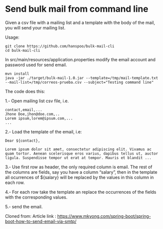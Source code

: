 # Send bulk mail from command line

Given a csv file with a mailing list and a template with the body of the mail, you will send your mailing list.

Usage:

```
git clone https://github.com/hanspoo/bulk-mail-cli
cd bulk-mail-cli
```

In src/main/resources/application.properties modify the email account and password used for send email.

```
mvn install
java -jar ./target/bulk-mail-1.0.jar --template=/tmp/mail-template.txt --mail-list=/tmp/correos-prueba.csv --subject="Testing command line"
```

The code does this:

1.- Open mailing list csv file, i.e.
```
contact,email,...
Jhone Doe,jhon@doe.com,..
Lorem ipsum,lorem@ipsum.com,...
...
```

2.- Load the template of the email, i.e:

```
Dear ${contact},

Lorem ipsum dolor sit amet, consectetur adipiscing elit. Vivamus ac quam tortor. Aenean scelerisque eros varius, dapibus tellus ut, auctor ligula. Suspendisse tempor ut erat at tempor. Mauris et blandit ...

```

3.- Use first row as header, the only required column is email. The rest of the columns are fields, say you have a column “salary”, then in the template all ocurrences of ${salary} will be replaced by the values in this column in each row.

4.- For each row take the template an replace the occurrences of the fields with the corresponding values.

5.- send the email.


Cloned from:
Article link : https://www.mkyong.com/spring-boot/spring-boot-how-to-send-email-via-smtp/
